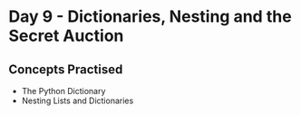 # Day 9 - Dictionaries, Nesting and the Secret Auction
## Concepts Practised
- The Python Dictionary
- Nesting Lists and Dictionaries
